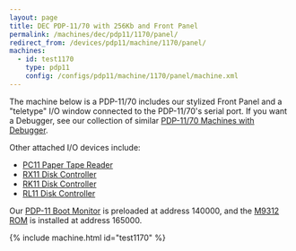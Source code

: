 ```yaml
---
layout: page
title: DEC PDP-11/70 with 256Kb and Front Panel
permalink: /machines/dec/pdp11/1170/panel/
redirect_from: /devices/pdp11/machine/1170/panel/
machines:
  - id: test1170
    type: pdp11
    config: /configs/pdp11/machine/1170/panel/machine.xml
---
```


The machine below is a PDP-11/70 includes our stylized Front Panel and a "teletype" I/O window connected to the
PDP-11/70's serial port.  If you want a Debugger, see our collection of similar [PDP-11/70 Machines with Debugger](debugger/).

Other attached I/O devices include:

- [PC11 Paper Tape Reader](/configs/pdp11/pc11/)
- [RX11 Disk Controller](/configs/pdp11/rx11/)
- [RK11 Disk Controller](/configs/pdp11/rk11/)
- [RL11 Disk Controller](/configs/pdp11/rl11/)

Our [PDP-11 Boot Monitor](/software/dec/pdp11/boot/monitor/) is preloaded at address 140000, and the
[M9312 ROM](/machines/dec/pdp11/rom/M9312/) is installed at address 165000. 

{% include machine.html id="test1170" %}
